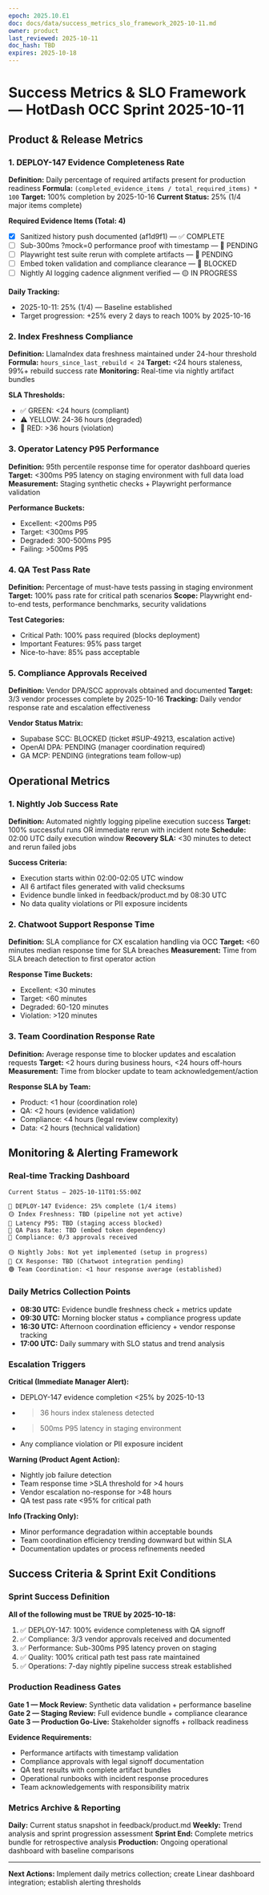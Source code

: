 ```yaml
---
epoch: 2025.10.E1
doc: docs/data/success_metrics_slo_framework_2025-10-11.md
owner: product
last_reviewed: 2025-10-11
doc_hash: TBD
expires: 2025-10-18
---
```


# Success Metrics & SLO Framework — HotDash OCC Sprint 2025-10-11

## Product & Release Metrics

### 1. DEPLOY-147 Evidence Completeness Rate

**Definition:** Daily percentage of required artifacts present for production readiness
**Formula:** `(completed_evidence_items / total_required_items) * 100`
**Target:** 100% completion by 2025-10-16
**Current Status:** 25% (1/4 major items complete)

**Required Evidence Items (Total: 4)**

- [x] Sanitized history push documented (af1d9f1) — ✅ COMPLETE
- [ ] Sub-300ms ?mock=0 performance proof with timestamp — 🔴 PENDING
- [ ] Playwright test suite rerun with complete artifacts — 🔴 PENDING
- [ ] Embed token validation and compliance clearance — 🔴 BLOCKED
- [ ] Nightly AI logging cadence alignment verified — 🟡 IN PROGRESS

**Daily Tracking:**

- 2025-10-11: 25% (1/4) — Baseline established
- Target progression: +25% every 2 days to reach 100% by 2025-10-16

### 2. Index Freshness Compliance

**Definition:** LlamaIndex data freshness maintained under 24-hour threshold  
**Formula:** `hours_since_last_rebuild < 24`
**Target:** <24 hours staleness, 99%+ rebuild success rate
**Monitoring:** Real-time via nightly artifact bundles

**SLA Thresholds:**

- ✅ GREEN: <24 hours (compliant)
- ⚠️ YELLOW: 24-36 hours (degraded)
- 🔴 RED: >36 hours (violation)

### 3. Operator Latency P95 Performance

**Definition:** 95th percentile response time for operator dashboard queries
**Target:** <300ms P95 latency on staging environment with full data load
**Measurement:** Staging synthetic checks + Playwright performance validation

**Performance Buckets:**

- Excellent: <200ms P95
- Target: <300ms P95
- Degraded: 300-500ms P95
- Failing: >500ms P95

### 4. QA Test Pass Rate

**Definition:** Percentage of must-have tests passing in staging environment
**Target:** 100% pass rate for critical path scenarios
**Scope:** Playwright end-to-end tests, performance benchmarks, security validations

**Test Categories:**

- Critical Path: 100% pass required (blocks deployment)
- Important Features: 95% pass target
- Nice-to-have: 85% pass acceptable

### 5. Compliance Approvals Received

**Definition:** Vendor DPA/SCC approvals obtained and documented
**Target:** 3/3 vendor processes complete by 2025-10-16
**Tracking:** Daily vendor response rate and escalation effectiveness

**Vendor Status Matrix:**

- Supabase SCC: BLOCKED (ticket #SUP-49213, escalation active)
- OpenAI DPA: PENDING (manager coordination required)
- GA MCP: PENDING (integrations team follow-up)

## Operational Metrics

### 1. Nightly Job Success Rate

**Definition:** Automated nightly logging pipeline execution success
**Target:** 100% successful runs OR immediate rerun with incident note
**Schedule:** 02:00 UTC daily execution window
**Recovery SLA:** <30 minutes to detect and rerun failed jobs

**Success Criteria:**

- Execution starts within 02:00-02:05 UTC window
- All 6 artifact files generated with valid checksums
- Evidence bundle linked in feedback/product.md by 08:30 UTC
- No data quality violations or PII exposure incidents

### 2. Chatwoot Support Response Time

**Definition:** SLA compliance for CX escalation handling via OCC
**Target:** <60 minutes median response time for SLA breaches
**Measurement:** Time from SLA breach detection to first operator action

**Response Time Buckets:**

- Excellent: <30 minutes
- Target: <60 minutes
- Degraded: 60-120 minutes
- Violation: >120 minutes

### 3. Team Coordination Response Rate

**Definition:** Average response time to blocker updates and escalation requests
**Target:** <2 hours during business hours, <24 hours off-hours
**Measurement:** Time from blocker update to team acknowledgement/action

**Response SLA by Team:**

- Product: <1 hour (coordination role)
- QA: <2 hours (evidence validation)
- Compliance: <4 hours (legal review complexity)
- Data: <2 hours (technical validation)

## Monitoring & Alerting Framework

### Real-time Tracking Dashboard

```
Current Status — 2025-10-11T01:55:00Z

🔴 DEPLOY-147 Evidence: 25% complete (1/4 items)
🟡 Index Freshness: TBD (pipeline not yet active)
🔴 Latency P95: TBD (staging access blocked)
🔴 QA Pass Rate: TBD (embed token dependency)
🔴 Compliance: 0/3 approvals received

🟡 Nightly Jobs: Not yet implemented (setup in progress)
🔴 CX Response: TBD (Chatwoot integration pending)
🟢 Team Coordination: <1 hour response average (established)
```

### Daily Metrics Collection Points

- **08:30 UTC:** Evidence bundle freshness check + metrics update
- **09:30 UTC:** Morning blocker status + compliance progress update
- **16:30 UTC:** Afternoon coordination efficiency + vendor response tracking
- **17:00 UTC:** Daily summary with SLO status and trend analysis

### Escalation Triggers

**Critical (Immediate Manager Alert):**

- DEPLOY-147 evidence completion <25% by 2025-10-13
- > 36 hours index staleness detected
- > 500ms P95 latency in staging environment
- Any compliance violation or PII exposure incident

**Warning (Product Agent Action):**

- Nightly job failure detection
- Team response time >SLA threshold for >4 hours
- Vendor escalation no-response for >48 hours
- QA test pass rate <95% for critical path

**Info (Tracking Only):**

- Minor performance degradation within acceptable bounds
- Team coordination efficiency trending downward but within SLA
- Documentation updates or process refinements needed

## Success Criteria & Sprint Exit Conditions

### Sprint Success Definition

**All of the following must be TRUE by 2025-10-18:**

1. ✅ DEPLOY-147: 100% evidence completeness with QA signoff
2. ✅ Compliance: 3/3 vendor approvals received and documented
3. ✅ Performance: Sub-300ms P95 latency proven on staging
4. ✅ Quality: 100% critical path test pass rate maintained
5. ✅ Operations: 7-day nightly pipeline success streak established

### Production Readiness Gates

**Gate 1 — Mock Review:** Synthetic data validation + performance baseline
**Gate 2 — Staging Review:** Full evidence bundle + compliance clearance  
**Gate 3 — Production Go-Live:** Stakeholder signoffs + rollback readiness

**Evidence Requirements:**

- Performance artifacts with timestamp validation
- Compliance approvals with legal signoff documentation
- QA test results with complete artifact bundles
- Operational runbooks with incident response procedures
- Team acknowledgements with responsibility matrix

### Metrics Archive & Reporting

**Daily:** Current status snapshot in feedback/product.md
**Weekly:** Trend analysis and sprint progression assessment
**Sprint End:** Complete metrics bundle for retrospective analysis
**Production:** Ongoing operational dashboard with baseline comparisons

---

**Next Actions:** Implement daily metrics collection; create Linear dashboard integration; establish alerting thresholds
